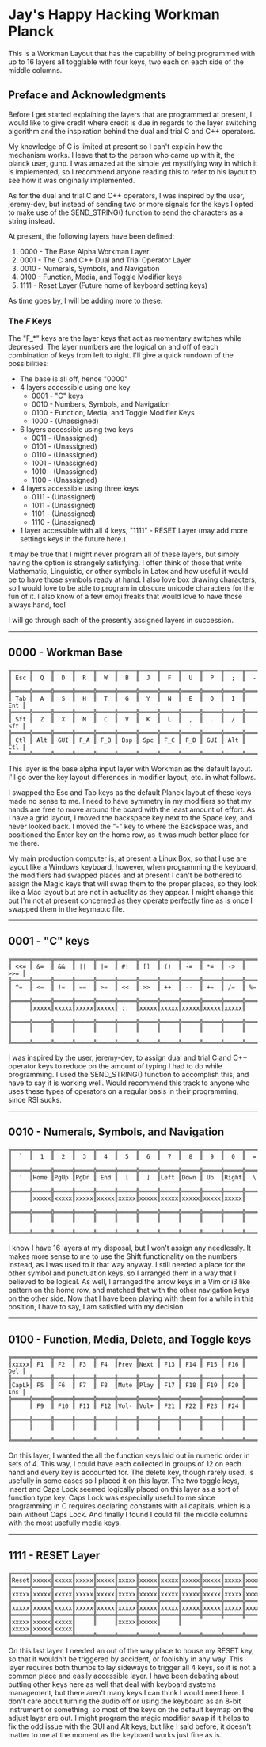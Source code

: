 # Jay's Happy Hacking Workman Planck

This is a Workman Layout that has the capability of being programmed with up
to 16 layers all togglable with four keys, two each on each side of the middle
columns.

## Preface and Acknowledgments
Before I get started explaining the layers that are programmed at present, I
would like to give credit where credit is due in regards to the layer
switching algorithm and the inspiration behind the dual and trial C and C++
operators.

My knowledge of C is limited at present so I can't explain how the mechanism
works. I leave that to the person who came up with it, the planck user, gunp.
I was amazed at the simple yet mystifying way in which it is implemented,
so I recommend anyone reading this to refer to his layout to see how it was
originally implemented.

As for the dual and trial C and C++ operators, I was inspired by the user,
jeremy-dev, but instead of sending two or more signals for the keys I opted to
make use of the SEND_STRING() function to send the characters as a string
instead.

At present, the following layers have been defined:

1. 0000 - The Base Alpha Workman Layer
2. 0001 - The C and C++ Dual and Trial Operator Layer
3. 0010 - Numerals, Symbols, and Navigation
4. 0100 - Function, Media, and Toggle Modifier keys
5. 1111 - Reset Layer (Future home of keyboard setting keys)

As time goes by, I will be adding more to these.

### The *F* Keys

The "F_*" keys are the layer keys that act as momentary switches while
depressed. The layer numbers are the logical on and off of each combination of
keys from left to right.  I'll give a quick rundown of the possibilities:

- The base is all off, hence "0000"
- 4 layers accessible using one key
	- 0001 - "C" keys
	- 0010 - Numbers, Symbols, and Navigation
	- 0100 - Function, Media, and Toggle Modifier Keys
	- 1000 - (Unassigned)
- 6 layers accessible using two keys
	- 0011 - (Unassigned)
	- 0101 - (Unassigned)
	- 0110 - (Unassigned)
	- 1001 - (Unassigned)
	- 1010 - (Unassigned)
	- 1100 - (Unassigned)
- 4 layers accessible using three keys
	- 0111 - (Unassigned)
	- 1011 - (Unassigned)
	- 1101 - (Unassigned)
	- 1110 - (Unassigned)
- 1 layer accessible with all 4 keys, "1111" - RESET Layer (may add more
  settings keys in the future here.)

It may be true that I might never program all of these layers, but simply
having the option is strangely satisfying. I often think of those that write
Mathematic, Linguistic, or other symbols in Latex and how useful it would be
to have those symbols ready at hand. I also love box drawing characters, so I
would love to be able to program in obscure unicode characters for the fun of
it. I also know of a few emoji freaks that would love to have those always
hand, too!

I will go through each of the presently assigned layers in succession.

---

## 0000 - Workman Base
```
╔═════╦═════╦═════╦═════╦═════╦═════╦═════╦═════╦═════╦═════╦═════╦═════╗
║ Esc ║  Q  ║  D  ║  R  ║  W  ║  B  ║  J  ║  F  ║  U  ║  P  ║  ;  ║  -  ║
╠═════╬═════╬═════╬═════╬═════╬═════╬═════╬═════╬═════╬═════╬═════╬═════╣
║ Tab ║  A  ║  S  ║  H  ║  T  ║  G  ║  Y  ║  N  ║  E  ║  O  ║  I  ║ Ent ║
╠═════╬═════╬═════╬═════╬═════╬═════╬═════╬═════╬═════╬═════╬═════╬═════╣
║ Sft ║  Z  ║  X  ║  M  ║  C  ║  V  ║  K  ║  L  ║  ,  ║  .  ║  /  ║ Sft ║
╠═════╬═════╬═════╬═════╬═════╬═════╬═════╬═════╬═════╬═════╬═════╬═════╣
║ Ctl ║ Alt ║ GUI ║ F_A ║ F_B ║ Bsp ║ Spc ║ F_C ║ F_D ║ GUI ║ Alt ║ Ctl ║
╚═════╩═════╩═════╩═════╩═════╩═════╩═════╩═════╩═════╩═════╩═════╩═════╝
```

This layer is the base alpha input layer with Workman as the default layout.
I'll go over the key layout differences in modifier layout, etc. in what
follows.

I swapped the Esc and Tab keys as the default Planck layout of these keys
made no sense to me. I need to have symmetry in my modifiers so that my hands
are free to move around the board with the least amount of effort. As I have a
grid layout, I moved the backspace key next to the Space key, and never looked
back. I moved the "-" key to where the Backspace was, and positioned the Enter
key on the home row, as it was much better place for me there.

My main production computer is, at present a Linux Box, so that I use are
layout like a Windows keyboard, however, when programming the keyboard, the
modifiers had swapped places and at present I can't be bothered to assign the
Magic keys that will swap them to the proper places, so they look like a Mac
layout but are not in actuality as they appear. I might change this but I'm
not at present concerned as they operate perfectly fine as is once I swapped
them in the keymap.c file.

---

## 0001 - "C" keys
```
╔═════╦═════╦═════╦═════╦═════╦═════╦═════╦═════╦═════╦═════╦═════╦═════╗
║ <<= ║ &=  ║ &&  ║ ||  ║ |=  ║ #!  ║ []  ║ ()  ║ -=  ║ *=  ║ ->  ║ >>= ║
╠═════╬═════╬═════╬═════╬═════╬═════╬═════╬═════╬═════╬═════╬═════╬═════╣
║ ^=  ║ <=  ║ !=  ║ ==  ║ >=  ║ <<  ║ >>  ║ ++  ║ --  ║ +=  ║ /=  ║ %=  ║
╠═════╬═════╬═════╬═════╬═════╬═════╬═════╬═════╬═════╬═════╬═════╬═════╣
║     ║xxxxx║xxxxx║xxxxx║xxxxx║ ::  ║xxxxx║xxxxx║xxxxx║xxxxx║xxxxx║     ║
╠═════╬═════╬═════╬═════╬═════╬═════╬═════╬═════╬═════╬═════╬═════╬═════╣
║     ║     ║     ║     ║     ║     ║     ║     ║     ║     ║     ║     ║
╚═════╩═════╩═════╩═════╩═════╩═════╩═════╩═════╩═════╩═════╩═════╩═════╝
```

I was inspired by the user, jeremy-dev, to assign dual and trial C and C++
operator keys to reduce on the amount of typing I had to do while programming.
I used the SEND_STRING() function to accomplish this, and have to say it is
working well. Would recommend this track to anyone who uses these types of
operators on a regular basis in their programming, since RSI sucks.

---

## 0010 - Numerals, Symbols, and Navigation
```
╔═════╦═════╦═════╦═════╦═════╦═════╦═════╦═════╦═════╦═════╦═════╦═════╗
║  `  ║  1  ║  2  ║  3  ║  4  ║  5  ║  6  ║  7  ║  8  ║  9  ║  0  ║  =  ║
╠═════╬═════╬═════╬═════╬═════╬═════╬═════╬═════╬═════╬═════╬═════╬═════╣
║  '  ║Home ║PgUp ║PgDn ║ End ║  [  ║  ]  ║Left ║Down ║ Up  ║Right║  \  ║
╠═════╬═════╬═════╬═════╬═════╬═════╬═════╬═════╬═════╬═════╬═════╬═════╣
║     ║xxxxx║xxxxx║xxxxx║xxxxx║xxxxx║xxxxx║xxxxx║xxxxx║xxxxx║xxxxx║     ║
╠═════╬═════╬═════╬═════╬═════╬═════╬═════╬═════╬═════╬═════╬═════╬═════╣
║     ║     ║     ║     ║     ║     ║     ║     ║     ║     ║     ║     ║
╚═════╩═════╩═════╩═════╩═════╩═════╩═════╩═════╩═════╩═════╩═════╩═════╝
```

I know I have 16 layers at my disposal, but I won't assign any needlessly. It
makes more sense to me to use the Shift functionality on the numbers instead,
as I was used to it that way anyway. I still needed a place for the other
symbol and punctuation keys, so I arranged them in a way that I believed to be
logical. As well, I arranged the arrow keys in a Vim or i3 like pattern on the
home row, and matched that with the other navigation keys on the other side.
Now that I have been playing with them for a while in this position, I have to
say, I am satisfied with my decision.

---

## 0100 - Function, Media, Delete, and Toggle keys
```
╔═════╦═════╦═════╦═════╦═════╦═════╦═════╦═════╦═════╦═════╦═════╦═════╗
║xxxxx║ F1  ║ F2  ║ F3  ║ F4  ║Prev ║Next ║ F13 ║ F14 ║ F15 ║ F16 ║ Del ║
╠═════╬═════╬═════╬═════╬═════╬═════╬═════╬═════╬═════╬═════╬═════╬═════╣
║CapLk║ F5  ║ F6  ║ F7  ║ F8  ║Mute ║Play ║ F17 ║ F18 ║ F19 ║ F20 ║ Ins ║
╠═════╬═════╬═════╬═════╬═════╬═════╬═════╬═════╬═════╬═════╬═════╬═════╣
║     ║ F9  ║ F10 ║ F11 ║ F12 ║Vol- ║Vol+ ║ F21 ║ F22 ║ F23 ║ F24 ║     ║
╠═════╬═════╬═════╬═════╬═════╬═════╬═════╬═════╬═════╬═════╬═════╬═════╣
║     ║     ║     ║     ║     ║     ║     ║     ║     ║     ║     ║     ║
╚═════╩═════╩═════╩═════╩═════╩═════╩═════╩═════╩═════╩═════╩═════╩═════╝
```

On this layer, I wanted the all the function keys laid out in numeric order in
sets of 4. This way, I could have each collected in groups of 12 on each hand
and every key is accounted for. The delete key, though rarely used, is
usefully in some cases so I placed it on this layer. The two toggle keys,
insert and Caps Lock seemed logically placed on this layer as a sort of
function type key. Caps Lock was especially useful to me since programming in
C requires declaring constants with all capitals, which is a pain without Caps
Lock. And finally I found I could fill the middle columns with the most
usefully media keys.

---

## 1111 - RESET Layer
```
╔═════╦═════╦═════╦═════╦═════╦═════╦═════╦═════╦═════╦═════╦═════╦═════╗
║Reset║xxxxx║xxxxx║xxxxx║xxxxx║xxxxx║xxxxx║xxxxx║xxxxx║xxxxx║xxxxx║xxxxx║
╠═════╬═════╬═════╬═════╬═════╬═════╬═════╬═════╬═════╬═════╬═════╬═════╣
║xxxxx║xxxxx║xxxxx║xxxxx║xxxxx║xxxxx║xxxxx║xxxxx║xxxxx║xxxxx║xxxxx║xxxxx║
╠═════╬═════╬═════╬═════╬═════╬═════╬═════╬═════╬═════╬═════╬═════╬═════╣
║xxxxx║xxxxx║xxxxx║xxxxx║xxxxx║xxxxx║xxxxx║xxxxx║xxxxx║xxxxx║xxxxx║xxxxx║
╠═════╬═════╬═════╬═════╬═════╬═════╬═════╬═════╬═════╬═════╬═════╬═════╣
║xxxxx║xxxxx║xxxxx║     ║     ║xxxxx║xxxxx║     ║     ║xxxxx║xxxxx║xxxxx║
╚═════╩═════╩═════╩═════╩═════╩═════╩═════╩═════╩═════╩═════╩═════╩═════╝
```

On this last layer, I needed an out of the way place to house my RESET key, so
that it wouldn't be triggered by accident, or foolishly in any way. This layer
requires both thumbs to lay sideways to trigger all 4 keys, so it is not a
common place and easily accessible layer. I have been debating about putting
other keys here as well that deal with keyboard systems management, but there
aren't many keys I can think I would need here. I don't care about turning the
audio off or using the keyboard as an 8-bit instrument or something, so most
of the keys on the default keymap on the adjust layer are out. I might program
the magic modifier swap if it helps to fix the odd issue with the GUI and Alt
keys, but like I said before, it doesn't matter to me at the moment as the
keyboard works just fine as is.
